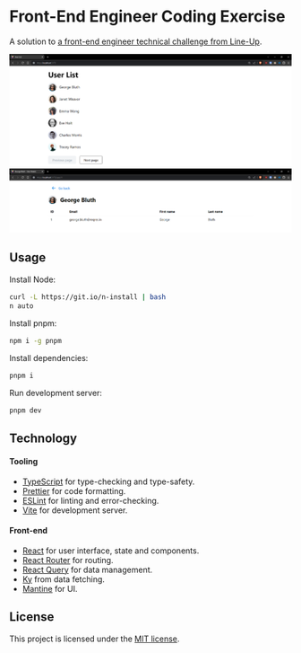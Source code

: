# Front-End Engineer Coding Exercise

A solution to [a front-end engineer technical challenge from Line-Up](https://lineupnow.notion.site/Front-End-Engineer-Line-Up-Coding-Exercise-Junior-66237f2b49c243c5999696a75c9683c5).

<img src="./docs/user-list.png" />

<img src="./docs/user-details.png" />

## Usage

Install Node:

```bash
curl -L https://git.io/n-install | bash
n auto
```

Install pnpm:

```bash
npm i -g pnpm
```

Install dependencies:

```bash
pnpm i
```

Run development server:

```bash
pnpm dev
```

## Technology

#### Tooling

- [TypeScript](https://www.typescriptlang.org/) for type-checking and type-safety.
- [Prettier](https://prettier.io/) for code formatting.
- [ESLint](https://eslint.org/) for linting and error-checking.
- [Vite](https://vitejs.dev/) for development server.

#### Front-end

- [React](https://reactjs.org/) for user interface, state and components.
- [React Router](https://reactrouter.com/) for routing.
- [React Query](https://react-query.tanstack.com/) for data management.
- [Ky](https://github.com/sindresorhus/ky) from data fetching.
- [Mantine](https://mantine.dev/) for UI.

## License

This project is licensed under the [MIT license](https://opensource.org/license/mit/).
